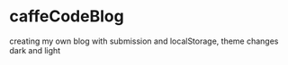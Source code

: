 # caffeCodeBlog
creating my own blog with submission and localStorage, theme changes dark and light 
